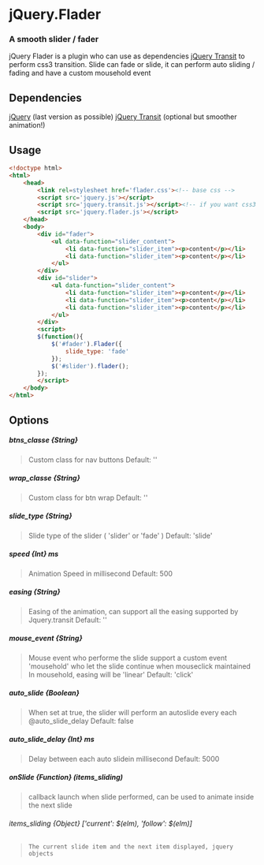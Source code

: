 jQuery.Flader
=============
### A smooth slider / fader

jQuery Flader is a plugin who can use as dependencies [jQuery Transit](http://ricostacruz.com/jquery.transit) to perform css3 transition.
Slide can fade or slide, it can perform auto sliding / fading and have a custom mousehold event

Dependencies
------------

[jQuery](http://jquery.com/) (last version as possible)
[jQuery Transit](http://ricostacruz.com/jquery.transit) (optional but smoother animation!)

Usage
-----

``` html
<!doctype html>
<html>
    <head>
		<link rel=stylesheet href='flader.css'><!-- base css -->
		<script src='jquery.js'></script>
		<script src='jquery.transit.js'></script><!-- if you want css3 animation -->
		<script src='jquery.flader.js'></script>
	</head>
	<body>
		<div id="fader">
			<ul data-function="slider_content">
				<li data-function="slider_item"><p>content</p></li>
				<li data-function="slider_item"><p>content</p></li>
			</ul>
		</div>
		<div id="slider">
			<ul data-function="slider_content">
				<li data-function="slider_item"><p>content</p></li>
				<li data-function="slider_item"><p>content</p></li>
				<li data-function="slider_item"><p>content</p></li>
			</ul>
		</div>
		<script>
		$(function(){
			$('#fader').Flader({
				slide_type: 'fade'
			});
			$('#slider').flader();
		});
		</script>
	</body>
</html>
```

Options
-------

##### btns_classe {String}
> Custom class for nav buttons
> Default: ''

##### wrap_classe {String}
> Custom class for btn wrap
> Default: ''

##### slide_type {String}
> Slide type of the slider ( 'slider' or 'fade' )
> Default: 'slide'

##### speed {Int} ms
> Animation Speed in millisecond
> Default: 500

##### easing {String}
> Easing of the animation, can support all the easing supported by Jquery.transit
> Default: ''

##### mouse_event {String}
> Mouse event who performe the slide
> support a custom event 'mousehold' who let the slide continue when mouseclick maintained
> In mousehold, easing will be 'linear'
> Default: 'click'

##### auto_slide {Boolean}
> When set at true, the slider will perform an autoslide every each @auto_slide_delay
> Default: false

##### auto_slide_delay {Int} ms
> Delay between each auto slidein millisecond
> Default: 5000

##### onSlide {Function} (items_sliding)
> callback launch when slide performed, can be used to animate inside the next slide

###### items_sliding {Object} \['current': $(elm), 'follow': $(elm)\]
>     The current slide item and the next item displayed, jquery objects
